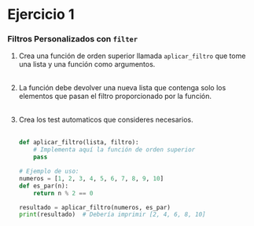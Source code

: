 # Ejercicio 1

### Filtros Personalizados con `filter`

1. Crea una función de orden superior llamada `aplicar_filtro` que tome una lista y una función como argumentos.
   <br>
   <br>
2. La función debe devolver una nueva lista que contenga solo los elementos que pasan el filtro proporcionado por la función.
   <br>
   <br>

3. Crea los test automaticos que consideres necesarios.
   <br>
   <br>

   ```python
   def aplicar_filtro(lista, filtro):
       # Implementa aquí la función de orden superior
       pass

   # Ejemplo de uso:
   numeros = [1, 2, 3, 4, 5, 6, 7, 8, 9, 10]
   def es_par(n):
       return n % 2 == 0

   resultado = aplicar_filtro(numeros, es_par)
   print(resultado)  # Debería imprimir [2, 4, 6, 8, 10]
   ```
